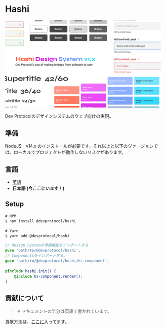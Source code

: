 # Hashi
![hashi-cover.png](media/hashi-cover.png)

Dev Protocolのデザインシステムのウェブ向けの実現。

## 準備
NodeJS　v14.x のインストールが必要です。それ以上と以下のヴァージョンでは、ローカルでプロジェクトが動作しないリスクがあります。

## 言語
- [英語](README.md)
- **日本語 (今ここにいます！)**

## Setup
```shell
# NPM
$ npm install @devprotocol/hashi

# Yarn
$ yarn add @devprotocol/hashi
```
```scss
// Design Systemの準備機能をインポートする.
@use 'path/to/@devprotocol/hashi';
// Componentsをインポートする。
@use 'path/to/@devprotocol/hashi/hs-component';

@include hashi.init() {
    @include hs-component.render();
}
```

## 貢献について
> ※ ドキュメントの半分は英語で書かれています。

貢献方法は、[ここに](.github/CONTRIBUTING_JP.md)入ってます。
